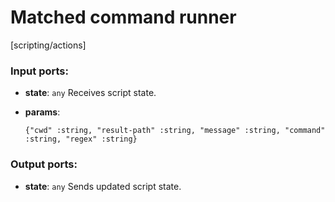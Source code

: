 # Matched command runner

[scripting/actions]

### Input ports:

* __state__: `any`
    Receives script state.



* __params__: 
    ```
    {"cwd" :string, "result-path" :string, "message" :string, "command" :string, "regex" :string}
    ```



### Output ports:

* __state__: `any`
    Sends updated script state.



